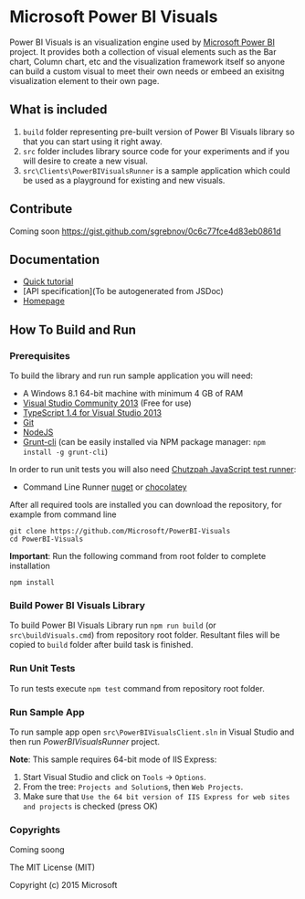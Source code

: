 # Microsoft Power BI Visuals
Power BI Visuals is an visualization engine used by [Microsoft Power BI](https://powerbi.microsoft.com/) project. It provides both a collection of visual elements such as the Bar chart, Column chart, etc and the visualization framework itself so anyone can build a custom visual to meet their own needs or embeed an exisitng visualization element to their own page.

## What is included

1. `build` folder representing pre-built version of Power BI Visuals library so that you can start using it right away.
2. `src` folder includes library source code for your experiments and if you will desire to create a new visual.
3. `src\Clients\PowerBIVisualsRunner` is a sample application which could be used as a playground for existing and new visuals.

## Contribute
Coming soon
https://gist.github.com/sgrebnov/0c6c77fce4d83eb0861d

## Documentation

*  [Quick tutorial](https://gist.github.com/sgrebnov/c8364e3727c449b3255d)
*  [API specification](To be autogenerated from JSDoc)
*  [Homepage](https://powerbi.microsoft.com/)


## How To Build and Run

### Prerequisites

To build the library and run run sample application you will need:

- A Windows 8.1 64-bit machine with minimum 4 GB of RAM
- [Visual Studio Community 2013](https://www.visualstudio.com/en-us/news/vs2013-community-vs.aspx) (Free for use)
- [TypeScript 1.4 for Visual Studio 2013](https://visualstudiogallery.msdn.microsoft.com/2d42d8dc-e085-45eb-a30b-3f7d50d55304)
- [Git](http://git-scm.com/book/en/v2/Getting-Started-Installing-Git)
- [NodeJS](https://nodejs.org/download/)
- [Grunt-cli](https://github.com/gruntjs/grunt-cli)
  (can be easily installed via NPM package manager: `npm install -g grunt-cli`)

In order to run unit tests you will also need [Chutzpah JavaScript test runner](https://github.com/mmanela/chutzpah):
- Command Line Runner [nuget](https://www.nuget.org/packages/Chutzpah) or [chocolatey](http://chocolatey.org/packages/chutzpah)

After all required tools are installed you can download the repository, for example from command line
```
git clone https://github.com/Microsoft/PowerBI-Visuals
cd PowerBI-Visuals
```
__Important__: Run the following command from root folder to complete installation

`npm install`


### Build Power BI Visuals Library

To build Power BI Visuals Library run `npm run build` (or `src\buildVisuals.cmd`) from repository root folder. Resultant files will be copied to `build` folder after build task is finished.

### Run Unit Tests

To run tests execute `npm test` command from repository root folder.

### Run Sample App

To run sample app open `src\PowerBIVisualsClient.sln` in Visual Studio and then run *PowerBIVisualsRunner* project.

__Note__: This sample requires 64-bit mode of IIS Express:

1. Start Visual Studio and click on `Tools` -> `Options`.
2. From the tree: `Projects and Solution`s, then `Web Projects`.
3. Make sure that `Use the 64 bit version of IIS Express for web sites and projects` is checked (press OK)

### Copyrights

Coming soong

The MIT License (MIT)

Copyright (c) 2015 Microsoft


